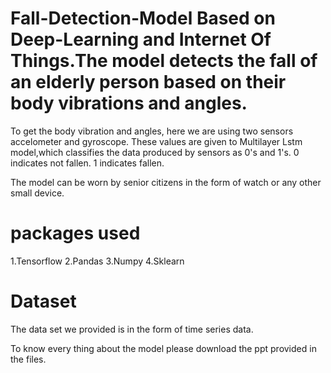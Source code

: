 

# Fall-Detection-Model Based on Deep-Learning and Internet Of Things.The model detects the fall of an elderly person based on their body vibrations and angles. 
To get the body vibration and angles, here we are using two sensors accelometer and gyroscope.
These values are given to Multilayer Lstm model,which classifies the data produced by sensors as 0's and 1's. 
 0 indicates not fallen.
 1 indicates fallen.

The model can be worn by senior citizens in the form of watch or any other small device.

# packages used
  1.Tensorflow
  2.Pandas
  3.Numpy
   4.Sklearn
# Dataset
The data set we provided is in the form of time series data.

To know every thing about the model please download the ppt provided in the files.
